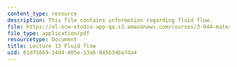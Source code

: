 ```yaml
---
content_type: resource
description: This file contains information regarding fluid flow.
file: https://ol-ocw-studio-app-qa.s3.amazonaws.com/courses/3-044-materials-processing-spring-2013/81df566924d4d05e13a6045b3dba7da4_MIT3_044S13_Lec12.pdf
file_type: application/pdf
resourcetype: Document
title: Lecture 13 Fluid flow
uid: 81df5669-24d4-d05e-13a6-045b3dba7da4
---
```

